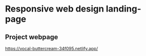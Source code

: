 ﻿# Responsive web design landing-page

## Project webpage 
https://vocal-buttercream-34f095.netlify.app/
